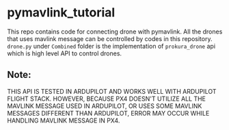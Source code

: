 # pymavlink_tutorial
This repo contains code for connecting drone with pymavlink. All the drones that uses mavlink message can be controlled by codes in this repository.  
```drone.py``` under ```Combined``` folder is the implementation of ```prokura_drone``` api which is high level API to control drones. 

## Note:
THIS API IS TESTED IN ARDUPILOT AND WORKS WELL WITH ARDUPILOT FLIGHT STACK. HOWEVER, BECAUSE PX4 DOESN'T UTILIZE ALL THE MAVLINK MESSAGE USED IN ARDUPILOT, OR USES SOME MAVLINK MESSAGES DIFFERENT THAN ARDUPILOT, ERROR MAY OCCUR WHILE HANDLING MAVLINK MESSAGE IN PX4.
